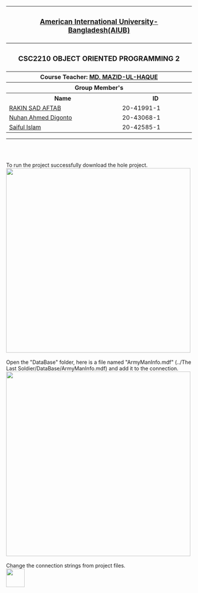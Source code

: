 <p align="middle">
<table>
  <tr>
    <th colspan="2"><h3><a href="https://www.aiub.edu">American International University-Bangladesh(AIUB)</a></h3></h>
  </tr>

  <tr>
    <th colspan="2"><h3>CSC2210	OBJECT ORIENTED PROGRAMMING 2</h3></h>
  </tr>
  
  <tr>
    <th colspan="2">Course Teacher: <a href="https://cs.aiub.edu/profile/mazid">MD. MAZID-UL-HAQUE</a></th>
  </tr>
  
  <tr>
    <th colspan="2">Group Member's</th>
  </tr>
  
  <tr>
    <th>Name</th>
    <th>ID</th>
  </tr>
  
  <tr>
    <td><a href="https://www.github.com/aftabrakinsad">RAKIN SAD AFTAB</a></td>
    <td>20-41991-1</td>
  </tr>
  
  <tr>
    <td><a href="https://github.com/nuhan20">Nuhan Ahmed Digonto</a></td>
    <td>20-43068-1</td>
  </tr>
  
  <tr>
    <td><a href="https://github.com/saifulislam20">Saiful Islam</a></td>
    <td>20-42585-1</td>
  </tr>
</table>
</P>

<hr>
<br>
<br>

<p>
  To run the project successfully download the hole project. <br>
  <img align="middle" width="500px" src="https://user-images.githubusercontent.com/66327542/178089296-f83115b1-bc2b-45a3-b2a5-7cae715791a1.png"> <br><br>
  Open the "DataBase" folder, here is a file named "ArmyManInfo.mdf" (../The Last Soldier/DataBase/ArmyManInfo.mdf) and add it to the connection.<br>
  <img align="middle" width="500px" src="https://user-images.githubusercontent.com/66327542/178089209-a60e6ba0-2c64-4f85-910f-79ac4e05fb13.png"> <br><br>
  Change the connection strings from project files.<br>
  <img align="middle" height="50px" src="https://user-images.githubusercontent.com/66327542/178089575-a2297929-13b6-47b8-8f08-98c828ceebe8.png">
</P>
